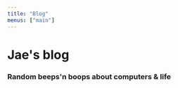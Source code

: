 ```yaml
---
title: "Blog"
menus: ["main"]
---
```


# Jae's blog

### Random beeps'n boops about computers & life
